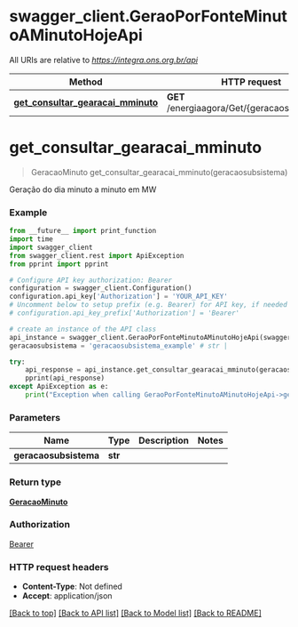 # swagger_client.GeraoPorFonteMinutoAMinutoHojeApi

All URIs are relative to *https://integra.ons.org.br/api*

Method | HTTP request | Description
------------- | ------------- | -------------
[**get_consultar_gearacai_mminuto**](GeraoPorFonteMinutoAMinutoHojeApi.md#get_consultar_gearacai_mminuto) | **GET** /energiaagora/Get/{geracaosubsistema} | 

# **get_consultar_gearacai_mminuto**
> GeracaoMinuto get_consultar_gearacai_mminuto(geracaosubsistema)



Geração do dia minuto a minuto em MW

### Example
```python
from __future__ import print_function
import time
import swagger_client
from swagger_client.rest import ApiException
from pprint import pprint

# Configure API key authorization: Bearer
configuration = swagger_client.Configuration()
configuration.api_key['Authorization'] = 'YOUR_API_KEY'
# Uncomment below to setup prefix (e.g. Bearer) for API key, if needed
# configuration.api_key_prefix['Authorization'] = 'Bearer'

# create an instance of the API class
api_instance = swagger_client.GeraoPorFonteMinutoAMinutoHojeApi(swagger_client.ApiClient(configuration))
geracaosubsistema = 'geracaosubsistema_example' # str | 

try:
    api_response = api_instance.get_consultar_gearacai_mminuto(geracaosubsistema)
    pprint(api_response)
except ApiException as e:
    print("Exception when calling GeraoPorFonteMinutoAMinutoHojeApi->get_consultar_gearacai_mminuto: %s\n" % e)
```

### Parameters

Name | Type | Description  | Notes
------------- | ------------- | ------------- | -------------
 **geracaosubsistema** | **str**|  | 

### Return type

[**GeracaoMinuto**](GeracaoMinuto.md)

### Authorization

[Bearer](../README.md#Bearer)

### HTTP request headers

 - **Content-Type**: Not defined
 - **Accept**: application/json

[[Back to top]](#) [[Back to API list]](../README.md#documentation-for-api-endpoints) [[Back to Model list]](../README.md#documentation-for-models) [[Back to README]](../README.md)

